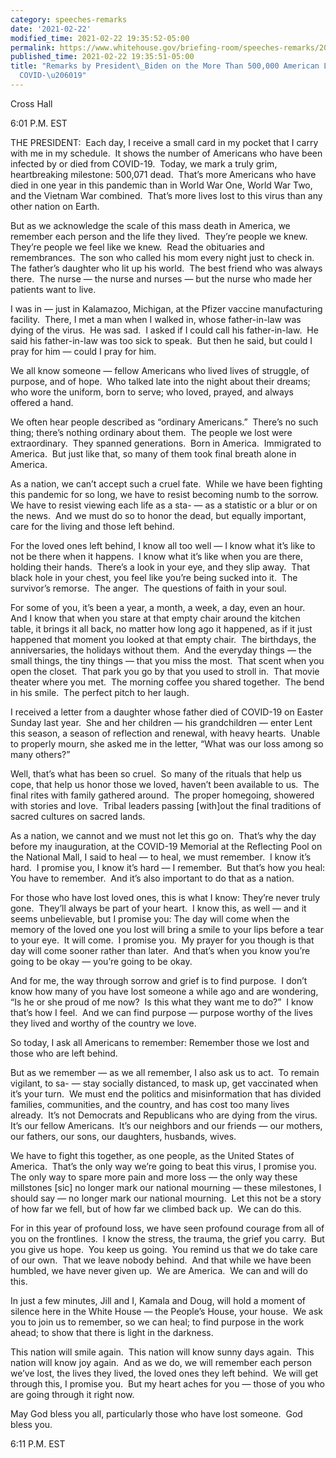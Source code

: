 ```yaml
---
category: speeches-remarks
date: '2021-02-22'
modified_time: 2021-02-22 19:35:52-05:00
permalink: https://www.whitehouse.gov/briefing-room/speeches-remarks/2021/02/22/remarks-by-president-biden-on-the-more-than-500000-american-lives-lost-to-covid-19/
published_time: 2021-02-22 19:35:51-05:00
title: "Remarks by President\_Biden on the More Than 500,000 American Lives Lost to\_\
  COVID-\u206019"
---
```

 
Cross Hall

6:01 P.M. EST

THE PRESIDENT:  Each day, I receive a small card in my pocket that I
carry with me in my schedule.  It shows the number of Americans who have
been infected by or died from COVID-19.  Today, we mark a truly grim,
heartbreaking milestone: 500,071 dead.  That’s more Americans who have
died in one year in this pandemic than in World War One, World War Two,
and the Vietnam War combined.  That’s more lives lost to this virus than
any other nation on Earth. 

But as we acknowledge the scale of this mass death in America, we
remember each person and the life they lived.  They’re people we knew. 
They’re people we feel like we knew.  Read the obituaries and
remembrances.  The son who called his mom every night just to check in. 
The father’s daughter who lit up his world.  The best friend who was
always there.  The nurse — the nurse and nurses — but the nurse who made
her patients want to live.

I was in — just in Kalamazoo, Michigan, at the Pfizer vaccine
manufacturing facility.  There, I met a man when I walked in, whose
father-in-law was dying of the virus.  He was sad.  I asked if I could
call his father-in-law.  He said his father-in-law was too sick to
speak.  But then he said, but could I pray for him — could I pray for
him. 

We all know someone — fellow Americans who lived lives of struggle, of
purpose, and of hope.  Who talked late into the night about their
dreams; who wore the uniform, born to serve; who loved, prayed, and
always offered a hand. 

We often hear people described as “ordinary Americans.”  There’s no such
thing; there’s nothing ordinary about them.  The people we lost were
extraordinary.  They spanned generations.  Born in America.  Immigrated
to America.  But just like that, so many of them took final breath alone
in America.

As a nation, we can’t accept such a cruel fate.  While we have been
fighting this pandemic for so long, we have to resist becoming numb to
the sorrow.  We have to resist viewing each life as a sta- — as a
statistic or a blur or on the news.  And we must do so to honor the
dead, but equally important, care for the living and those left behind.

For the loved ones left behind, I know all too well — I know what it’s
like to not be there when it happens.  I know what it’s like when you
are there, holding their hands.  There’s a look in your eye, and they
slip away.  That black hole in your chest, you feel like you’re being
sucked into it.  The survivor’s remorse.  The anger.  The questions of
faith in your soul. 

For some of you, it’s been a year, a month, a week, a day, even an
hour.  And I know that when you stare at that empty chair around the
kitchen table, it brings it all back, no matter how long ago it
happened, as if it just happened that moment you looked at that empty
chair.  The birthdays, the anniversaries, the holidays without them. 
And the everyday things — the small things, the tiny things — that you
miss the most.  That scent when you open the closet.  That park you go
by that you used to stroll in.  That movie theater where you met.  The
morning coffee you shared together.  The bend in his smile.  The perfect
pitch to her laugh.

I received a letter from a daughter whose father died of COVID-19 on
Easter Sunday last year.  She and her children — his grandchildren —
enter Lent this season, a season of reflection and renewal, with heavy
hearts.  Unable to properly mourn, she asked me in the letter, “What was
our loss among so many others?” 

Well, that’s what has been so cruel.  So many of the rituals that help
us cope, that help us honor those we loved, haven’t been available to
us.  The final rites with family gathered around.  The proper homegoing,
showered with stories and love.  Tribal leaders passing \[with\]out the
final traditions of sacred cultures on sacred lands.

As a nation, we cannot and we must not let this go on.  That’s why the
day before my inauguration, at the COVID-19 Memorial at the Reflecting
Pool on the National Mall, I said to heal — to heal, we must remember. 
I know it’s hard.  I promise you, I know it’s hard — I remember.  But
that’s how you heal: You have to remember.  And it’s also important to
do that as a nation.

For those who have lost loved ones, this is what I know: They’re never
truly gone.  They’ll always be part of your heart.  I know this, as well
— and it seems unbelievable, but I promise you: The day will come when
the memory of the loved one you lost will bring a smile to your lips
before a tear to your eye.  It will come.  I promise you.  My prayer for
you though is that day will come sooner rather than later.  And that’s
when you know you’re going to be okay — you’re going to be okay. 

And for me, the way through sorrow and grief is to find purpose.  I
don’t know how many of you have lost someone a while ago and are
wondering, “Is he or she proud of me now?  Is this what they want me to
do?”  I know that’s how I feel.  And we can find purpose — purpose
worthy of the lives they lived and worthy of the country we love. 

So today, I ask all Americans to remember: Remember those we lost and
those who are left behind.

But as we remember — as we all remember, I also ask us to act.  To
remain vigilant, to sa- — stay socially distanced, to mask up, get
vaccinated when it’s your turn.  We must end the politics and
misinformation that has divided families, communities, and the country,
and has cost too many lives already.  It’s not Democrats and Republicans
who are dying from the virus.  It’s our fellow Americans.  It’s our
neighbors and our friends — our mothers, our fathers, our sons, our
daughters, husbands, wives. 

We have to fight this together, as one people, as the United States of
America.  That’s the only way we’re going to beat this virus, I promise
you.  The only way to spare more pain and more loss — the only way these
millstones \[sic\] no longer mark our national mourning — these
milestones, I should say — no longer mark our national mourning.  Let
this not be a story of how far we fell, but of how far we climbed back
up.  We can do this. 

For in this year of profound loss, we have seen profound courage from
all of you on the frontlines.  I know the stress, the trauma, the grief
you carry.  But you give us hope.  You keep us going.  You remind us
that we do take care of our own.  That we leave nobody behind.  And that
while we have been humbled, we have never given up.  We are America.  We
can and will do this.

In just a few minutes, Jill and I, Kamala and Doug, will hold a moment
of silence here in the White House — the People’s House, your house.  We
ask you to join us to remember, so we can heal; to find purpose in the
work ahead; to show that there is light in the darkness. 

This nation will smile again.  This nation will know sunny days again. 
This nation will know joy again.  And as we do, we will remember each
person we’ve lost, the lives they lived, the loved ones they left
behind.  We will get through this, I promise you.  But my heart aches
for you — those of you who are going through it right now. 

May God bless you all, particularly those who have lost someone.  God
bless you.

6:11 P.M. EST
